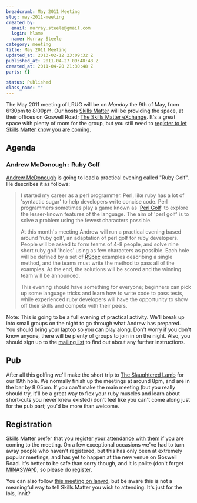 ```yaml
--- 
breadcrumb: May 2011 Meeting
slug: may-2011-meeting
created_by: 
  email: murray.steele@gmail.com
  login: hlame
  name: Murray Steele
category: meeting
title: May 2011 Meeting
updated_at: 2013-02-12 23:09:32 Z
published_at: 2011-04-27 09:48:48 Z
created_at: 2011-04-20 21:30:48 Z
parts: {}

status: Published
class_name: ""
---
```


The May 2011 meeting of LRUG will be on *Monday* the 9th of May, from 6:30pm to 8:00pm.  Our hosts [Skills Matter](http://skillsmatter.com/) will be providing the space, at their offices on Goswell Road; [The Skills Matter eXchange](http://skillsmatter.com/location-details/design-architecture/484/96).  It's a great space with plenty of room for the group, but you still need to <a href="#may11registration">register to let Skills Matter know you are coming</a>.

Agenda
------

### Andrew McDonough : Ruby Golf

[Andrew McDonough](http://www.andrewmcdonough.com/) is going to lead a practical evening called "Ruby Golf".  He describes it as follows:

> I started my career as a perl programmer.  Perl, like
> ruby has a lot of 'syntactic sugar' to help developers write concise
> code.  Perl programmers sometimes play a game known as '[Perl Golf](http://c2.com/cgi/wiki?PerlGolf)' to
> explore the lesser-known features of the language.  The aim of 'perl
> golf' is to solve a problem using the fewest characters possible.
> 
> At this month's meeting Andrew will run a practical evening based
> around 'ruby golf', an adaptation of perl golf for ruby developers.
> People will be asked to form teams of 4-8 people, and solve nine short
> ruby golf 'holes' using as few characters as possible.  Each hole will
> be defined by a set of [RSpec](http://rspec.info) examples describing a single method, and
> the teams must write the method to pass all of the examples.  At the
> end, the solutions will be scored and the winning team will be
> announced.
> 
> This evening should have something for everyone; beginners can pick up
> some language tricks and learn how to write code to pass tests, while
> experienced ruby developers will have the opportunity to show off
> their skills and compete with their peers.

Note: This is going to be a full evening of practical activity.  We'll break up into small groups on the night to go through what Andrew has prepared.  You should bring your laptop so you can play along.  Don't worry if you don't know anyone, there will be plenty of groups to join in on the night.  Also, you should sign up to the [mailing list](http://lists.lrug.org/listinfo.cgi/chat-lrug.org) to find out about any further instructions.

Pub
---

After all this golfing we'll make the short trip to [The Slaughtered Lamb](http://www.theslaughteredlambpub.com/) for our 19th hole.  We normally finish up the meetings at around 8pm, and are in the bar by 8:05pm.  If you can't make the main meeting (but you really should try, it'll be a great way to flex your ruby muscles and learn about short-cuts you never knew existed) don't feel like you can't come along just for the pub part; you'd be more than welcome.

Registration <a name="may11registration">&nbsp;</a>
---------------------------------------------------

Skills Matter prefer that you [register your attendance with them](http://skillsmatter.com/podcast/home/ruby-golf/js-1714) if you are coming to the meeting.  On a few exceptional occasions we've had to turn away people who haven't registered, but this has only been at extremely popular meetings, and has yet to happen at the new venue on Goswell Road.  It's better to be safe than sorry though, and it is polite (don't forget [MINASWAN](http://oreilly.com/ruby/excerpts/ruby-learning-rails/ruby-glossary.html#I_indexterm_d1e32036)), so please do [register](http://skillsmatter.com/podcast/home/ruby-golf/js-1714).

You can also follow [this meeting on lanyrd](http://lanyrd.com/2011/lrug-may/), but be aware this is not a meaningful way to tell Skills Matter you wish to attending.  It's just for the lols, innit?
